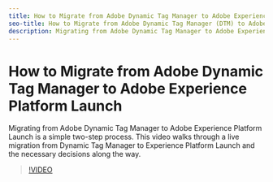 ```yaml
---
title: How to Migrate from Adobe Dynamic Tag Manager to Adobe Experience Platform Launch
seo-title: How to Migrate from Adobe Dynamic Tag Manager (DTM) to Adobe Experience Platform Launch
description: Migrating from Adobe Dynamic Tag Manager to Adobe Experience Platform Launch is a simple two-step process. This video walks through a live migration from Dynamic Tag Manager to Experience Platform Launch and the necessary decisions along the way.
---
```


# How to Migrate from Adobe Dynamic Tag Manager to Adobe Experience Platform Launch

Migrating from Adobe Dynamic Tag Manager to Adobe Experience Platform Launch is a simple two-step process. This video walks through a live migration from Dynamic Tag Manager to Experience Platform Launch and the necessary decisions along the way.

>[!VIDEO](https://video.tv.adobe.com/v/25861?quality=12)
